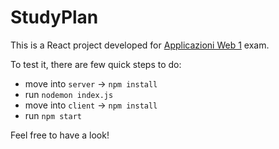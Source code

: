 # StudyPlan
 
This is a React project developed for [Applicazioni Web 1](http://media.polito.it/wordpress/classes/aw1/index.html) exam. 

To test it, there are few quick steps to do:
* move into `server` -> `npm install`
* run `nodemon index.js`
* move into `client` -> `npm install`
* run `npm start`


Feel free to have a look!
